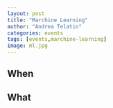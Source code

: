 ```yaml
---
layout: post
title: "Marchine Learning"
author: "Andrea Telatin"
categories: events
tags: [events,marchine-learning]
image: ml.jpg
---
```



## When

## What

